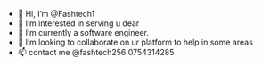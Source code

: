 - 👋 Hi, I’m @Fashtech1
- 👀 I’m interested in serving u dear
- 🌱 I’m currently a software engineer.
- 💞️ I’m looking to collaborate on ur platform to help in some areas 
- 📫 contact me @fashtech256 0754314285

<!---
Fashtech1/Fashtech1 is a ✨ special ✨ repository because its `README.md` (this file) appears on your GitHub profile.
You can click the Preview link to take a look at your changes.
--->
